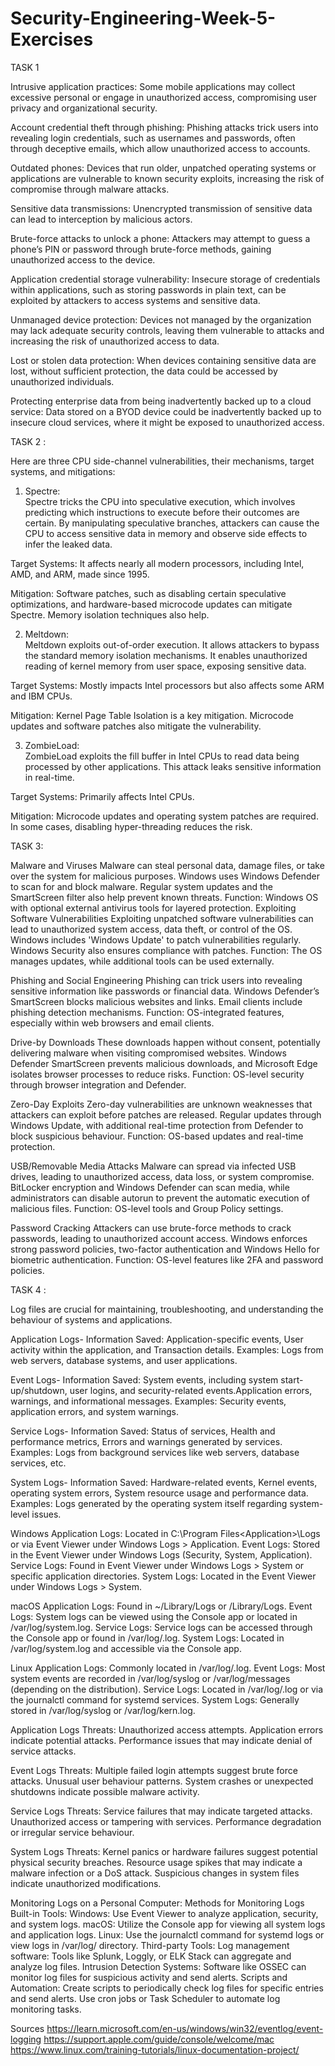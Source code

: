 # Security-Engineering-Week-5-Exercises

TASK 1 


Intrusive application practices: Some mobile applications may collect excessive personal or engage in unauthorized access, compromising user privacy and organizational security.

Account credential theft through phishing: Phishing attacks trick users into revealing login credentials, such as usernames and passwords, often through deceptive emails, which allow unauthorized access to accounts.

Outdated phones: Devices that run older, unpatched operating systems or applications are vulnerable to known security exploits, increasing the risk of compromise through malware attacks.

Sensitive data transmissions: Unencrypted transmission of sensitive data can lead to interception by malicious actors.

Brute-force attacks to unlock a phone: Attackers may attempt to guess a phone’s PIN or password through brute-force methods, gaining unauthorized access to the device​.

Application credential storage vulnerability: Insecure storage of credentials within applications, such as storing passwords in plain text, can be exploited by attackers to access systems and sensitive data.

Unmanaged device protection: Devices not managed by the organization may lack adequate security controls, leaving them vulnerable to attacks and increasing the risk of unauthorized access to data.

Lost or stolen data protection: When devices containing sensitive data are lost, without sufficient protection, the data could be accessed by unauthorized individuals.

Protecting enterprise data from being inadvertently backed up to a cloud service: Data stored on a BYOD device could be inadvertently backed up to insecure cloud services, where it might be exposed to unauthorized access.


TASK 2 : 

Here are three CPU side-channel vulnerabilities, their mechanisms, target systems, and mitigations:

1. Spectre:  
Spectre tricks the CPU into speculative execution, which involves predicting which instructions to execute before their outcomes are certain. By manipulating speculative branches, attackers can cause the CPU to access sensitive data in memory and observe side effects to infer the leaked data.  

Target Systems: It affects nearly all modern processors, including Intel, AMD, and ARM, made since 1995.  

Mitigation: Software patches, such as disabling certain speculative optimizations, and hardware-based microcode updates can mitigate Spectre. Memory isolation techniques also help.

2. Meltdown:  
Meltdown exploits out-of-order execution. It allows attackers to bypass the standard memory isolation mechanisms. It enables unauthorized reading of kernel memory from user space, exposing sensitive data.  

Target Systems: Mostly impacts Intel processors but also affects some ARM and IBM CPUs.  

Mitigation: Kernel Page Table Isolation is a key mitigation. Microcode updates and software patches also mitigate the vulnerability.

3. ZombieLoad:  
ZombieLoad exploits the fill buffer in Intel CPUs to read data being processed by other applications. This attack leaks sensitive information in real-time.

Target Systems: Primarily affects Intel CPUs.  

Mitigation: Microcode updates and operating system patches are required. In some cases, disabling hyper-threading reduces the risk.



TASK 3:


Malware and Viruses
Malware can steal personal data, damage files, or take over the system for malicious purposes.
Windows uses Windows Defender to scan for and block malware. Regular system updates and the SmartScreen filter also help prevent known threats.
Function: Windows OS  with optional external antivirus tools for layered protection.
Exploiting Software Vulnerabilities
Exploiting unpatched software vulnerabilities can lead to unauthorized system access, data theft, or control of the OS.
Windows includes 'Windows Update' to patch vulnerabilities regularly. Windows Security also ensures compliance with patches.
Function: The OS manages updates, while additional tools can be used externally.

Phishing and Social Engineering
Phishing can trick users into revealing sensitive information like passwords or financial data.
Windows Defender’s SmartScreen blocks malicious websites and links. Email clients include phishing detection mechanisms.
Function: OS-integrated features, especially within web browsers and email clients.

Drive-by Downloads
These downloads happen without consent, potentially delivering malware when visiting compromised websites.
Windows Defender SmartScreen prevents malicious downloads, and Microsoft Edge isolates browser processes to reduce risks.
Function: OS-level security through browser integration and Defender.

Zero-Day Exploits
Zero-day vulnerabilities are unknown weaknesses that attackers can exploit before patches are released.
Regular updates through Windows Update, with additional real-time protection from Defender to block suspicious behaviour.
Function: OS-based updates and real-time protection.

USB/Removable Media Attacks
Malware can spread via infected USB drives, leading to unauthorized access, data loss, or system compromise.
BitLocker encryption and Windows Defender can scan media, while administrators can disable autorun to prevent the automatic execution of malicious files.
Function: OS-level tools and Group Policy settings.

Password Cracking
Attackers can use brute-force methods to crack passwords, leading to unauthorized account access.
Windows enforces strong password policies, two-factor authentication and Windows Hello for biometric authentication.
Function: OS-level features like 2FA and password policies.

TASK 4 :

Log files are crucial for maintaining, troubleshooting, and understanding the behaviour of systems and applications. 

Application Logs-
Information Saved:
Application-specific events, User activity within the application, and Transaction details.
Examples: Logs from web servers, database systems, and user applications.

Event Logs-
Information Saved:
System events, including system start-up/shutdown, user logins, and security-related events.Application errors, warnings, and informational messages.
Examples: Security events, application errors, and system warnings.

Service Logs-
Information Saved:
Status of services, Health and performance metrics, Errors and warnings generated by services.
Examples: Logs from background services like web servers, database services, etc.

System Logs-
Information Saved:
Hardware-related events, Kernel events, operating system errors, System resource usage and performance data.
Examples: Logs generated by the operating system itself regarding system-level issues.

Windows
Application Logs: Located in C:\Program Files\<Application>\Logs or via Event Viewer under Windows Logs > Application.
Event Logs: Stored in the Event Viewer under Windows Logs (Security, System, Application).
Service Logs: Found in Event Viewer under Windows Logs > System or specific application directories.
System Logs: Located in the Event Viewer under Windows Logs > System.

macOS
Application Logs: Found in ~/Library/Logs or /Library/Logs.
Event Logs: System logs can be viewed using the Console app or located in /var/log/system.log.
Service Logs: Service logs can be accessed through the Console app or found in /var/log/<service-name>.log.
System Logs: Located in /var/log/system.log and accessible via the Console app.

Linux 
Application Logs: Commonly located in /var/log/<application>.log.
Event Logs: Most system events are recorded in /var/log/syslog or /var/log/messages (depending on the distribution).
Service Logs: Located in /var/log/<service-name>.log or via the journalctl command for systemd services.
System Logs: Generally stored in /var/log/syslog or /var/log/kern.log.

Application Logs
Threats:
Unauthorized access attempts.
Application errors indicate potential attacks.
Performance issues that may indicate denial of service attacks.

Event Logs
Threats:
Multiple failed login attempts suggest brute force attacks.
Unusual user behaviour patterns.
System crashes or unexpected shutdowns indicate possible malware activity.

Service Logs
Threats:
Service failures that may indicate targeted attacks.
Unauthorized access or tampering with services.
Performance degradation or irregular service behaviour.

System Logs
Threats:
Kernel panics or hardware failures suggest potential physical security breaches.
Resource usage spikes that may indicate a malware infection or a DoS attack.
Suspicious changes in system files indicate unauthorized modifications.

Monitoring Logs on a Personal Computer:
Methods for Monitoring Logs
Built-in Tools:
Windows: Use Event Viewer to analyze application, security, and system logs.
macOS: Utilize the Console app for viewing all system logs and application logs.
Linux: Use the journalctl command for systemd logs or view logs in /var/log/ directory.
Third-party Tools:
Log management software: Tools like Splunk, Loggly, or ELK Stack can aggregate and analyze log files.
Intrusion Detection Systems: Software like OSSEC can monitor log files for suspicious activity and send alerts.
Scripts and Automation:
Create scripts to periodically check log files for specific entries  and send alerts.
Use cron jobs  or Task Scheduler  to automate log monitoring tasks.

Sources
https://learn.microsoft.com/en-us/windows/win32/eventlog/event-logging
https://support.apple.com/guide/console/welcome/mac
https://www.linux.com/training-tutorials/linux-documentation-project/



